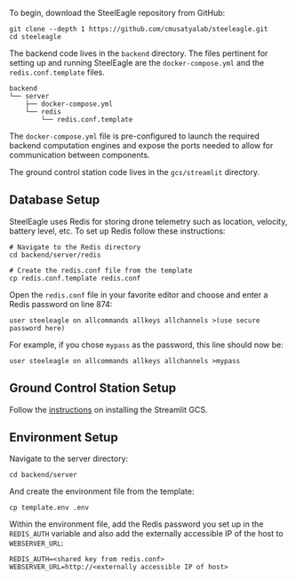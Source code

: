 To begin, download the SteelEagle repository from GitHub:

```
git clone --depth 1 https://github.com/cmusatyalab/steeleagle.git
cd steeleagle
```

The backend code lives in the `backend` directory. The files pertinent for
setting up and running SteelEagle are the `docker-compose.yml` and the
`redis.conf.template` files.

```
backend
└── server
    ├── docker-compose.yml
    └── redis
        └── redis.conf.template

```
The `docker-compose.yml` file is pre-configured to launch the required
backend computation engines and expose the ports needed to allow for
communication between components.

The ground control station code lives in the `gcs/streamlit` directory.

## Database Setup

SteelEagle uses Redis for storing drone telemetry such as location, velocity,
battery level, etc. To set up Redis follow these instructions:
```
# Navigate to the Redis directory
cd backend/server/redis

# Create the redis.conf file from the template
cp redis.conf.template redis.conf
```

Open the `redis.conf` file in your favorite editor and choose and enter a
Redis password on line 874:
```
user steeleagle on allcommands allkeys allchannels >(use secure password here)
```
For example, if you chose `mypass` as the password, this line should now be:
```
user steeleagle on allcommands allkeys allchannels >mypass
```

## Ground Control Station Setup
Follow the [instructions](../gcs/setup.md) on installing the Streamlit GCS.

## Environment Setup
Navigate to the server directory:
```
cd backend/server
```
And create the environment file from the template:
```
cp template.env .env
```
Within the environment file, add the Redis password you set up in the
`REDIS_AUTH` variable and also add the externally accessible IP of the host
to `WEBSERVER_URL`:
```
REDIS_AUTH=<shared key from redis.conf>
WEBSERVER_URL=http://<externally accessible IP of host>
```
